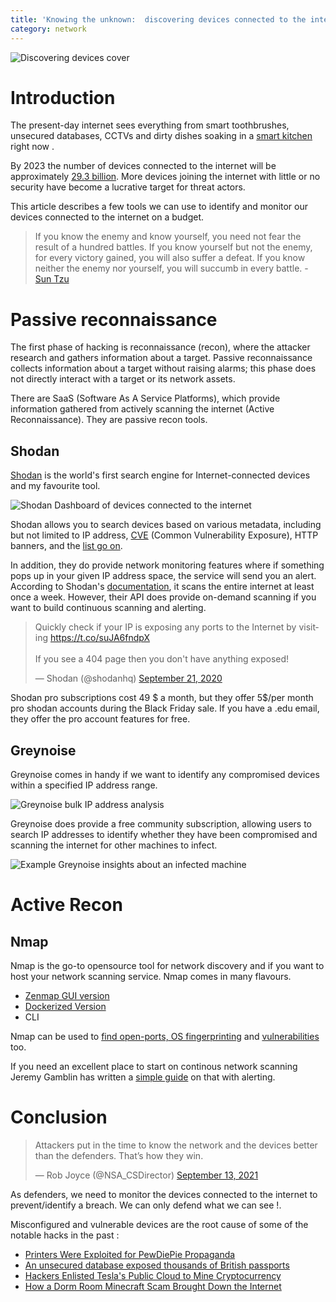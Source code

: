 ```yaml
---
title: 'Knowing the unknown:  discovering devices connected to the internet'
category: network
---
```


![Discovering devices cover](https://user-images.githubusercontent.com/3458013/134617744-0f192a75-23b4-4be6-a8c9-0b37d47f2e77.png)

#  Introduction 

The present-day internet sees everything from smart toothbrushes, unsecured databases, CCTVs  and dirty dishes soaking in a [smart kitchen](https://mashable.com/article/iot-voice-control-delta-faucet-sink)  right now . 

By 2023 the number of devices connected to the internet will be approximately [29.3 billion](https://www.cisco.com/c/en/us/solutions/collateral/executive-perspectives/annual-internet-report/white-paper-c11-741490.html). More devices joining the internet with little or no security  have become a lucrative target for threat actors. 

This article describes a few tools we can use to identify and monitor our devices connected to the internet on a budget. 

> If you know the enemy and know yourself, you need not fear the result of a hundred battles. If you know yourself but not the enemy, for every victory gained, you will also suffer a defeat. If you know neither the enemy nor yourself, you will succumb in every battle. - [Sun Tzu](https://suntzusaid.com/book/3/18)

# Passive reconnaissance 

The first phase of hacking is reconnaissance (recon), where the attacker research and gathers information about a target.  Passive reconnaissance collects information about a target without raising alarms; this phase does not directly interact with a target or its network assets. 

There are SaaS (Software As A Service Platforms), which provide information gathered from actively scanning the internet (Active Reconnaissance). They are passive recon tools. 


## Shodan

[Shodan](https://www.shodan.io/) is the world's first search engine for Internet-connected devices and my favourite tool. 

![Shodan Dashboard of devices connected to the internet](https://user-images.githubusercontent.com/3458013/134498388-497fbab2-3a29-483d-9ff8-b6b4566d0c4e.png)

Shodan allows you to search devices based on various metadata, including but not limited to IP address, [CVE](https://www.redhat.com/en/topics/security/what-is-cve) (Common Vulnerability Exposure), HTTP banners, and the [list go on](https://github.com/jakejarvis/awesome-shodan-queries). 

In addition, they do provide network monitoring features where if something pops up in your given IP address space, the service will send you an alert. According to Shodan's [documentation](https://help.shodan.io/the-basics/on-demand-scanning), it scans the entire internet at least once a week. However, their API does provide on-demand scanning if you want to build continuous scanning and alerting.


<blockquote class="twitter-tweet"><p lang="en" dir="ltr">Quickly check if your IP is exposing any ports to the Internet by visiting <a href="https://t.co/suJA6fndpX">https://t.co/suJA6fndpX</a><br><br>If you see a 404 page then you don&#39;t have anything exposed!</p>&mdash; Shodan (@shodanhq) <a href="https://twitter.com/shodanhq/status/1308110245055660032?ref_src=twsrc%5Etfw">September 21, 2020</a></blockquote> <script async src="https://platform.twitter.com/widgets.js" charset="utf-8"></script> 

Shodan pro subscriptions cost 49 $ a month, but they offer 5$/per month pro shodan accounts during the Black Friday sale. 
If you have a .edu email, they offer the pro account features for free. 

## Greynoise 

Greynoise comes in handy if we want to identify any compromised devices within a specified IP address range. 

![Greynoise bulk IP address analysis](https://user-images.githubusercontent.com/3458013/134498699-ee848d0e-87dd-4b51-8c89-f2fdd791dfec.png)

Greynoise does provide a free community subscription, allowing users to search IP addresses to identify whether they have been compromised and scanning the internet for other machines to infect. 

![Example Greynoise insights about an infected machine ](https://user-images.githubusercontent.com/3458013/134498543-a6a6cbfd-9c0f-4c87-b6c2-9dc1547d168f.png)

# Active Recon

## Nmap 

Nmap is the go-to opensource tool for network discovery and if you want to host your network scanning service. Nmap  comes in many flavours. 

- [Zenmap GUI version](https://nmap.org/zenmap/)
- [Dockerized Version](https://github.com/jonlabelle/docker-nmap)
- CLI

Nmap can be used to [find open-ports,  OS fingerprinting](https://nmap.org/book/port-scanning-tutorial.html) and [vulnerabilities](https://securitytrails.com/blog/nmap-vulnerability-scan) too. 


If you need an excellent place to start on continous network scanning Jeremy Gamblin has written a [simple guide](https://jerrygamblin.com/2016/11/05/continuous-network-monitoring-with-slack-alerting/) on that with alerting.


# Conclusion 

<blockquote class="twitter-tweet"><p lang="en" dir="ltr">Attackers put in the time to know the network and the devices better than the defenders. That’s how they win.</p>&mdash; Rob Joyce (@NSA_CSDirector) <a href="https://twitter.com/NSA_CSDirector/status/1437233496351723523?ref_src=twsrc%5Etfw">September 13, 2021</a></blockquote> <script async src="https://platform.twitter.com/widgets.js" charset="utf-8"></script> 


As defenders, we need to monitor the devices connected to the internet to prevent/identify a breach. We can only defend what we can see !.

Misconfigured and vulnerable devices are the root cause of some of the notable hacks in the past : 

- [Printers Were Exploited for PewDiePie Propaganda](https://www.wired.com/story/pewdiepie-printers-propaganda-hack-brief/)
- [An unsecured database exposed thousands of British passports](https://www.wired.co.uk/article/uk-passports-exposed-data-breach)
- [Hackers Enlisted Tesla's Public Cloud to Mine Cryptocurrency](https://www.wired.com/story/cryptojacking-tesla-amazon-cloud/)
- [How a Dorm Room Minecraft Scam Brought Down the Internet](https://www.wired.com/story/mirai-botnet-minecraft-scam-brought-down-the-internet/)
